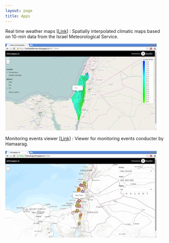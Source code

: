 ```yaml
---
layout: page
title: Apps
--- 
```


Real time weather maps <a href="https://michaeldorman.shinyapps.io/IMS_10min"> [Link]</a>
:   Spatially interpolated climatic maps based on 10-min data from the Israel Meteorological Service.

<img src="/images/ims.png" width="480">

Monitoring events viewer <a href="https://hamaarag.shinyapps.io/viewer"> [Link]</a>
:   Viewer for monitoring events conducter by Hamaarag.

<img src="/images/viewer.png" width="480">
